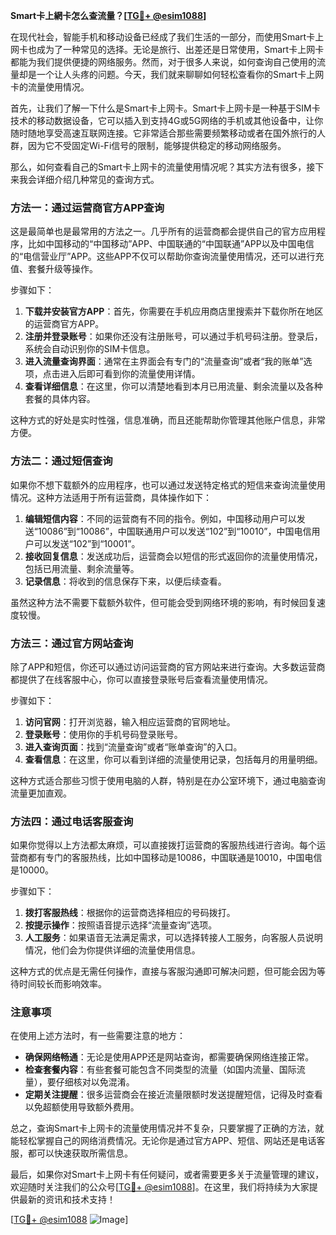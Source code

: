 **Smart卡上網卡怎么查流量？[[TG💪+ @esim1088](https://t.me/s/esim1088)]**

在现代社会，智能手机和移动设备已经成了我们生活的一部分，而使用Smart卡上网卡也成为了一种常见的选择。无论是旅行、出差还是日常使用，Smart卡上网卡都能为我们提供便捷的网络服务。然而，对于很多人来说，如何查询自己使用的流量却是一个让人头疼的问题。今天，我们就来聊聊如何轻松查看你的Smart卡上网卡的流量使用情况。

首先，让我们了解一下什么是Smart卡上网卡。Smart卡上网卡是一种基于SIM卡技术的移动数据设备，它可以插入到支持4G或5G网络的手机或其他设备中，让你随时随地享受高速互联网连接。它非常适合那些需要频繁移动或者在国外旅行的人群，因为它不受固定Wi-Fi信号的限制，能够提供稳定的移动网络服务。

那么，如何查看自己的Smart卡上网卡的流量使用情况呢？其实方法有很多，接下来我会详细介绍几种常见的查询方式。

### 方法一：通过运营商官方APP查询

这是最简单也是最常用的方法之一。几乎所有的运营商都会提供自己的官方应用程序，比如中国移动的“中国移动”APP、中国联通的“中国联通”APP以及中国电信的“电信营业厅”APP。这些APP不仅可以帮助你查询流量使用情况，还可以进行充值、套餐升级等操作。

步骤如下：

1. **下载并安装官方APP**：首先，你需要在手机应用商店里搜索并下载你所在地区的运营商官方APP。
2. **注册并登录账号**：如果你还没有注册账号，可以通过手机号码注册。登录后，系统会自动识别你的SIM卡信息。
3. **进入流量查询界面**：通常在主界面会有专门的“流量查询”或者“我的账单”选项，点击进入后即可看到你的流量使用详情。
4. **查看详细信息**：在这里，你可以清楚地看到本月已用流量、剩余流量以及各种套餐的具体内容。

这种方式的好处是实时性强，信息准确，而且还能帮助你管理其他账户信息，非常方便。

### 方法二：通过短信查询

如果你不想下载额外的应用程序，也可以通过发送特定格式的短信来查询流量使用情况。这种方法适用于所有运营商，具体操作如下：

1. **编辑短信内容**：不同的运营商有不同的指令。例如，中国移动用户可以发送“10086”到“10086”，中国联通用户可以发送“102”到“10010”，中国电信用户可以发送“102”到“10001”。
2. **接收回复信息**：发送成功后，运营商会以短信的形式返回你的流量使用情况，包括已用流量、剩余流量等。
3. **记录信息**：将收到的信息保存下来，以便后续查看。

虽然这种方法不需要下载额外软件，但可能会受到网络环境的影响，有时候回复速度较慢。

### 方法三：通过官方网站查询

除了APP和短信，你还可以通过访问运营商的官方网站来进行查询。大多数运营商都提供了在线客服中心，你可以直接登录账号后查看流量使用情况。

步骤如下：

1. **访问官网**：打开浏览器，输入相应运营商的官网地址。
2. **登录账号**：使用你的手机号码登录账号。
3. **进入查询页面**：找到“流量查询”或者“账单查询”的入口。
4. **查看信息**：在这里，你可以看到详细的流量使用记录，包括每月的用量明细。

这种方式适合那些习惯于使用电脑的人群，特别是在办公室环境下，通过电脑查询流量更加直观。

### 方法四：通过电话客服查询

如果你觉得以上方法都太麻烦，可以直接拨打运营商的客服热线进行咨询。每个运营商都有专门的客服热线，比如中国移动是10086，中国联通是10010，中国电信是10000。

步骤如下：

1. **拨打客服热线**：根据你的运营商选择相应的号码拨打。
2. **按提示操作**：按照语音提示选择“流量查询”选项。
3. **人工服务**：如果语音无法满足需求，可以选择转接人工服务，向客服人员说明情况，他们会为你提供详细的流量使用信息。

这种方式的优点是无需任何操作，直接与客服沟通即可解决问题，但可能会因为等待时间较长而影响效率。

### 注意事项

在使用上述方法时，有一些需要注意的地方：

- **确保网络畅通**：无论是使用APP还是网站查询，都需要确保网络连接正常。
- **检查套餐内容**：有些套餐可能包含不同类型的流量（如国内流量、国际流量），要仔细核对以免混淆。
- **定期关注提醒**：很多运营商会在接近流量限额时发送提醒短信，记得及时查看以免超额使用导致额外费用。

总之，查询Smart卡上网卡的流量使用情况并不复杂，只要掌握了正确的方法，就能轻松掌握自己的网络消费情况。无论你是通过官方APP、短信、网站还是电话客服，都可以快速获取所需信息。

最后，如果你对Smart卡上网卡有任何疑问，或者需要更多关于流量管理的建议，欢迎随时关注我们的公众号[[TG💪+ @esim1088](https://t.me/s/esim1088)]。在这里，我们将持续为大家提供最新的资讯和技术支持！

[[TG💪+ @esim1088](https://t.me/s/esim1088) ![Image](https://i.postimg.cc/4NQfJmqS/Snipaste-2025-05-13-00-14-12.png)]